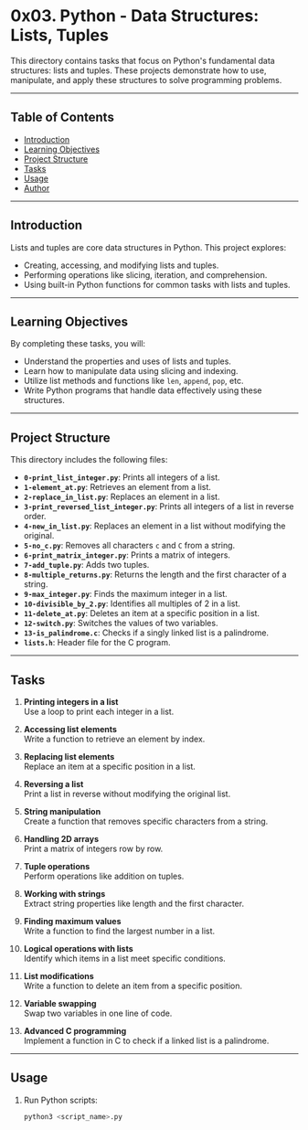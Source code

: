 # 0x03. Python - Data Structures: Lists, Tuples

This directory contains tasks that focus on Python's fundamental data structures: lists and tuples. These projects demonstrate how to use, manipulate, and apply these structures to solve programming problems.

---

## Table of Contents

- [Introduction](#introduction)
- [Learning Objectives](#learning-objectives)
- [Project Structure](#project-structure)
- [Tasks](#tasks)
- [Usage](#usage)
- [Author](#author)

---

## Introduction

Lists and tuples are core data structures in Python. This project explores:
- Creating, accessing, and modifying lists and tuples.
- Performing operations like slicing, iteration, and comprehension.
- Using built-in Python functions for common tasks with lists and tuples.

---

## Learning Objectives

By completing these tasks, you will:
- Understand the properties and uses of lists and tuples.
- Learn how to manipulate data using slicing and indexing.
- Utilize list methods and functions like `len`, `append`, `pop`, etc.
- Write Python programs that handle data effectively using these structures.

---

## Project Structure

This directory includes the following files:

- **`0-print_list_integer.py`**: Prints all integers of a list.
- **`1-element_at.py`**: Retrieves an element from a list.
- **`2-replace_in_list.py`**: Replaces an element in a list.
- **`3-print_reversed_list_integer.py`**: Prints all integers of a list in reverse order.
- **`4-new_in_list.py`**: Replaces an element in a list without modifying the original.
- **`5-no_c.py`**: Removes all characters `c` and `C` from a string.
- **`6-print_matrix_integer.py`**: Prints a matrix of integers.
- **`7-add_tuple.py`**: Adds two tuples.
- **`8-multiple_returns.py`**: Returns the length and the first character of a string.
- **`9-max_integer.py`**: Finds the maximum integer in a list.
- **`10-divisible_by_2.py`**: Identifies all multiples of 2 in a list.
- **`11-delete_at.py`**: Deletes an item at a specific position in a list.
- **`12-switch.py`**: Switches the values of two variables.
- **`13-is_palindrome.c`**: Checks if a singly linked list is a palindrome.
- **`lists.h`**: Header file for the C program.

---

## Tasks

1. **Printing integers in a list**  
   Use a loop to print each integer in a list.

2. **Accessing list elements**  
   Write a function to retrieve an element by index.

3. **Replacing list elements**  
   Replace an item at a specific position in a list.

4. **Reversing a list**  
   Print a list in reverse without modifying the original list.

5. **String manipulation**  
   Create a function that removes specific characters from a string.

6. **Handling 2D arrays**  
   Print a matrix of integers row by row.

7. **Tuple operations**  
   Perform operations like addition on tuples.

8. **Working with strings**  
   Extract string properties like length and the first character.

9. **Finding maximum values**  
   Write a function to find the largest number in a list.

10. **Logical operations with lists**  
    Identify which items in a list meet specific conditions.

11. **List modifications**  
    Write a function to delete an item from a specific position.

12. **Variable swapping**  
    Swap two variables in one line of code.

13. **Advanced C programming**  
    Implement a function in C to check if a linked list is a palindrome.

---

## Usage

1. Run Python scripts:
   ```bash
   python3 <script_name>.py

